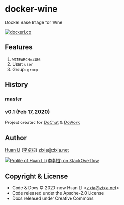 # docker-wine

Docker Base Image for Wine

[![dockeri.co](https://dockeri.co/image/zixia/wxwork)](https://hub.docker.com/r/zixia/wxwork/)

## Features

1. `WINEARCH=i386`
1. User: `user`
1. Group: `group`

## History

### master

### v0.1 (Feb 17, 2020)

Project created for [DoChat](https://github.com/huan/docker-wechat) & [DoWork](https://github.com/huan/docker-wxwork)

## Author

[Huan LI](https://github.com/huan) ([李卓桓](http://linkedin.com/in/zixia)) zixia@zixia.net

[![Profile of Huan LI (李卓桓) on StackOverflow](https://stackexchange.com/users/flair/265499.png)](https://stackexchange.com/users/265499)

## Copyright & License

- Code & Docs © 2020-now Huan LI \<zixia@zixia.net\>
- Code released under the Apache-2.0 License
- Docs released under Creative Commons
